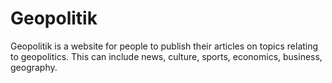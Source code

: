 # Geopolitik

Geopolitik is a website for people to publish their articles on topics
relating to geopolitics. This can include news, culture, sports, economics,
business, geography.
